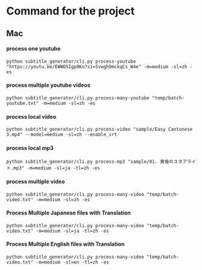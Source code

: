 # Command for the project

## Mac

#### process one youtube
```
python subtitle_generator/cli.py process-youtube "https://youtu.be/EWWO5Igp0Ko?si=5vwghOmckqCs_W4e" -m=medium -sl=zh -es 
```

#### process multiple youtube videos
```
python subtitle_generator/cli.py process-many-youtube "temp/batch-youtube.txt" -m=medium -sl=zh -es
```

#### process local video
```
python subtitle_generator/cli.py process-video "sample/Easy Cantonese 3.mp4" --model=medium -sl=zh --enable_srt
```
#### process local mp3
```
python subtitle_generator/cli.py process-mp3 "sample/01. 黄昏のスタアライト.mp3" -m=medium -sl=ja -tl=zh -es
```

#### process multiple video
```
python subtitle_generator/cli.py process-many-video "temp/batch-video.txt" -m=medium -sl=zh -es
```

#### Process Multiple Japanese files with Translation
```
python subtitle_generator/cli.py process-many-video "temp/batch-video.txt" -m=medium -sl=ja -tl=zh -es
```

#### Process Multiple English files with Translation
```
python subtitle_generator/cli.py process-many-video "temp/batch-video.txt" -m=medium -sl=en -tl=zh -es
```